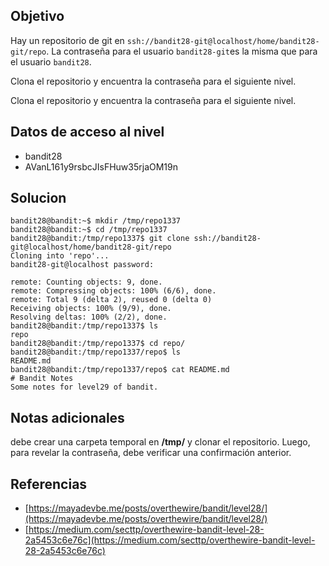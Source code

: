 ## Objetivo

Hay un repositorio de git en `ssh://bandit28-git@localhost/home/bandit28-git/repo`. La contraseña para el usuario `bandit28-git`es la misma que para el usuario `bandit28`.

Clona el repositorio y encuentra la contraseña para el siguiente nivel.

Clona el repositorio y encuentra la contraseña para el siguiente nivel.

## Datos de acceso al nivel

-   bandit28
-   AVanL161y9rsbcJIsFHuw35rjaOM19n

## Solucion

```
bandit28@bandit:~$ mkdir /tmp/repo1337
bandit28@bandit:~$ cd /tmp/repo1337
bandit28@bandit:/tmp/repo1337$ git clone ssh://bandit28-git@localhost/home/bandit28-git/repo
Cloning into 'repo'...
bandit28-git@localhost password: 

remote: Counting objects: 9, done.
remote: Compressing objects: 100% (6/6), done.
remote: Total 9 (delta 2), reused 0 (delta 0)
Receiving objects: 100% (9/9), done.
Resolving deltas: 100% (2/2), done.
bandit28@bandit:/tmp/repo1337$ ls
repo
bandit28@bandit:/tmp/repo1337$ cd repo/
bandit28@bandit:/tmp/repo1337/repo$ ls
README.md
bandit28@bandit:/tmp/repo1337/repo$ cat README.md 
# Bandit Notes
Some notes for level29 of bandit.
```

## Notas adicionales

debe crear una carpeta temporal en **/tmp/** y clonar el repositorio. Luego, para revelar la contraseña, debe verificar una confirmación anterior.

## Referencias

-   [https://mayadevbe.me/posts/overthewire/bandit/level28/](https://mayadevbe.me/posts/overthewire/bandit/level28/)
-   [https://medium.com/secttp/overthewire-bandit-level-28-2a5453c6e76c](https://medium.com/secttp/overthewire-bandit-level-28-2a5453c6e76c)
